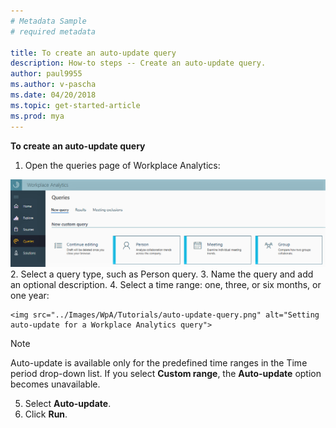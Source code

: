 ```yaml
---
# Metadata Sample
# required metadata

title: To create an auto-update query
description: How-to steps -- Create an auto-update query. 
author: paul9955
ms.author: v-pascha
ms.date: 04/20/2018
ms.topic: get-started-article
ms.prod: mya
---
```


**To create an auto-update query**

1. Open the queries page of Workplace Analytics:
<img src="../Images/WpA/Tutorials/Queries-page.png" alt="Queries page of Workplace Analytics">
2. Select a query type, such as Person query.
3. Name the query and add an optional description.
4. Select a time range: one, three, or six months, or one year:

    <img src="../Images/WpA/Tutorials/auto-update-query.png" alt="Setting auto-update for a Workplace Analytics query">

   > [!Note] 
   > Auto-update is available only for the predefined time ranges in the Time period drop-down list. If you select **Custom range**, the **Auto-update** option becomes unavailable.

5. Select **Auto-update**. 
6. Click **Run**. 
